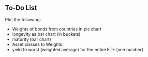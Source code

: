## To-Do List

Plot the following:
- Weights of bonds from countries in pie chart
- longevity as  bar chart (in buckets)
- maturity (bar chart)
- Asset classes to Weights
- yield to worst (weighted average) for the entire ETF (one number)
